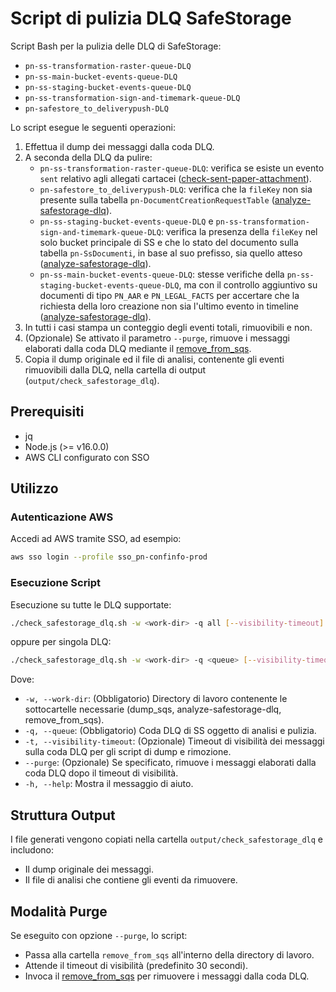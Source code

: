 # Script di pulizia DLQ SafeStorage

Script Bash per la pulizia delle DLQ di SafeStorage:

- `pn-ss-transformation-raster-queue-DLQ`
- `pn-ss-main-bucket-events-queue-DLQ`
- `pn-ss-staging-bucket-events-queue-DLQ`
- `pn-ss-transformation-sign-and-timemark-queue-DLQ`
- `pn-safestore_to_deliverypush-DLQ`
  
Lo script esegue le seguenti operazioni:

1. Effettua il dump dei messaggi dalla coda DLQ.
2. A seconda della DLQ da pulire:
    - `pn-ss-transformation-raster-queue-DLQ`: verifica se esiste un evento `sent` relativo agli allegati cartacei ([check-sent-paper-attachment](https://github.com/pagopa/pn-troubleshooting/tree/main/check-sent-paper-attachment)).
    - `pn-safestore_to_deliverypush-DLQ`: verifica che la `fileKey` non sia presente sulla tabella `pn-DocumentCreationRequestTable` ([analyze-safestorage-dlq](https://github.com/pagopa/pn-troubleshooting/tree/main/analyze-safestorage-dlq)).
    - `pn-ss-staging-bucket-events-queue-DLQ` e `pn-ss-transformation-sign-and-timemark-queue-DLQ`: verifica la presenza della `fileKey` nel solo bucket principale di SS e che lo stato del documento sulla tabella `pn-SsDocumenti`, in base al suo prefisso, sia quello atteso ([analyze-safestorage-dlq](https://github.com/pagopa/pn-troubleshooting/tree/main/analyze-safestorage-dlq)).
    - `pn-ss-main-bucket-events-queue-DLQ`: stesse verifiche della `pn-ss-staging-bucket-events-queue-DLQ`, ma con il controllo aggiuntivo su documenti di tipo `PN_AAR` e `PN_LEGAL_FACTS` per accertare che la richiesta della loro creazione non sia l'ultimo evento in timeline ([analyze-safestorage-dlq](https://github.com/pagopa/pn-troubleshooting/tree/main/analyze-safestorage-dlq)).
3. In tutti i casi stampa un conteggio degli eventi totali, rimuovibili e non.
4. (Opzionale) Se attivato il parametro `--purge`, rimuove i messaggi elaborati dalla coda DLQ mediante il [remove_from_sqs](https://github.com/pagopa/pn-troubleshooting/tree/main/remove_from_sqs).
5. Copia il dump originale ed il file di analisi, contenente gli eventi rimuovibili dalla DLQ, nella cartella di output (`output/check_safestorage_dlq`).

## Prerequisiti

- jq
- Node.js (>= v16.0.0)
- AWS CLI configurato con SSO

## Utilizzo

### Autenticazione AWS

Accedi ad AWS tramite SSO, ad esempio:

```bash
aws sso login --profile sso_pn-confinfo-prod
```

### Esecuzione Script

Esecuzione su tutte le DLQ supportate:

```bash
./check_safestorage_dlq.sh -w <work-dir> -q all [--visibility-timeout] [--purge]
```

oppure per singola DLQ:

```bash
./check_safestorage_dlq.sh -w <work-dir> -q <queue> [--visibility-timeout] [--purge]
```

Dove:

- `-w, --work-dir`: (Obbligatorio) Directory di lavoro contenente le sottocartelle necessarie (dump_sqs, analyze-safestorage-dlq, remove_from_sqs).
- `-q, --queue`: (Obbligatorio) Coda DLQ di SS oggetto di analisi e pulizia.
- `-t, --visibility-timeout`: (Opzionale) Timeout di visibilità dei messaggi sulla coda DLQ per gli script di dump e rimozione.
- `--purge`: (Opzionale) Se specificato, rimuove i messaggi elaborati dalla coda DLQ dopo il timeout di visibilità.
- `-h, --help`: Mostra il messaggio di aiuto.

## Struttura Output

I file generati vengono copiati nella cartella `output/check_safestorage_dlq` e includono:

- Il dump originale dei messaggi.
- Il file di analisi che contiene gli eventi da rimuovere.

## Modalità Purge

Se eseguito con opzione `--purge`, lo script:

- Passa alla cartella `remove_from_sqs` all'interno della directory di lavoro.
- Attende il timeout di visibilità (predefinito 30 secondi).
- Invoca il [remove_from_sqs](https://github.com/pagopa/pn-troubleshooting/tree/main/remove_from_sqs) per rimuovere i messaggi dalla coda DLQ.
